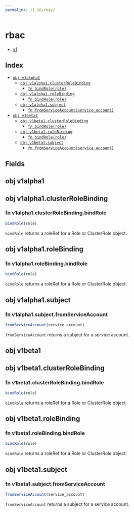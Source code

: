 ```yaml
---
permalink: /1.28/rbac/
---
```


# rbac



* [v1](v1/index.md)

## Index

* [`obj v1alpha1`](#obj-v1alpha1)
  * [`obj v1alpha1.clusterRoleBinding`](#obj-v1alpha1clusterrolebinding)
    * [`fn bindRole(role)`](#fn-v1alpha1clusterrolebindingbindrole)
  * [`obj v1alpha1.roleBinding`](#obj-v1alpha1rolebinding)
    * [`fn bindRole(role)`](#fn-v1alpha1rolebindingbindrole)
  * [`obj v1alpha1.subject`](#obj-v1alpha1subject)
    * [`fn fromServiceAccount(service_account)`](#fn-v1alpha1subjectfromserviceaccount)
* [`obj v1beta1`](#obj-v1beta1)
  * [`obj v1beta1.clusterRoleBinding`](#obj-v1beta1clusterrolebinding)
    * [`fn bindRole(role)`](#fn-v1beta1clusterrolebindingbindrole)
  * [`obj v1beta1.roleBinding`](#obj-v1beta1rolebinding)
    * [`fn bindRole(role)`](#fn-v1beta1rolebindingbindrole)
  * [`obj v1beta1.subject`](#obj-v1beta1subject)
    * [`fn fromServiceAccount(service_account)`](#fn-v1beta1subjectfromserviceaccount)

## Fields

## obj v1alpha1



## obj v1alpha1.clusterRoleBinding



### fn v1alpha1.clusterRoleBinding.bindRole

```ts
bindRole(role)
```

`bindRole` returns a roleRef for a Role or ClusterRole object.

## obj v1alpha1.roleBinding



### fn v1alpha1.roleBinding.bindRole

```ts
bindRole(role)
```

`bindRole` returns a roleRef for a Role or ClusterRole object.

## obj v1alpha1.subject



### fn v1alpha1.subject.fromServiceAccount

```ts
fromServiceAccount(service_account)
```

`fromServiceAccount` returns a subject for a service account.

## obj v1beta1



## obj v1beta1.clusterRoleBinding



### fn v1beta1.clusterRoleBinding.bindRole

```ts
bindRole(role)
```

`bindRole` returns a roleRef for a Role or ClusterRole object.

## obj v1beta1.roleBinding



### fn v1beta1.roleBinding.bindRole

```ts
bindRole(role)
```

`bindRole` returns a roleRef for a Role or ClusterRole object.

## obj v1beta1.subject



### fn v1beta1.subject.fromServiceAccount

```ts
fromServiceAccount(service_account)
```

`fromServiceAccount` returns a subject for a service account.